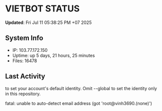 # VIETBOT STATUS
**Updated**: Fri Jul 11 05:38:25 PM +07 2025

## System Info
- IP: 103.77.172.150
- Uptime: up 5 days, 21 hours, 25 minutes
- Files: 16478

## Last Activity

to set your account's default identity.
Omit --global to set the identity only in this repository.

fatal: unable to auto-detect email address (got 'root@vinh3690.(none)')
